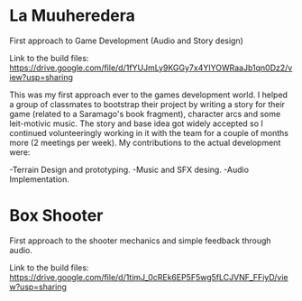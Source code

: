 # La Muuheredera

First approach to Game Development (Audio and Story design)

Link to the build files: https://drive.google.com/file/d/1fYUJmLy9KGGy7x4YIYOWRaaJb1qn0Dz2/view?usp=sharing

This was my first approach ever to the games development world. I helped a group of classmates to bootstrap their project by writing a story for their game (related to a Saramago's book fragment), character arcs and some leit-motivic music. The story and base idea got widely accepted so I continued volunteeringly working in it with the team for a couple of months more (2 meetings per week). My contributions to the actual development were:

-Terrain Design and prototyping.
-Music and SFX desing.
-Audio Implementation.

# Box Shooter

First approach to the shooter mechanics and simple feedback through audio.

Link to the build files: https://drive.google.com/file/d/1timJ_0cREk6EP5F5wg5fLCJVNF_FFiyD/view?usp=sharing
